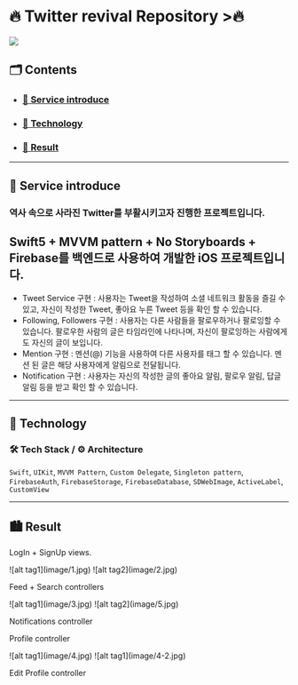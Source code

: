 # <b>🔥 Twitter revival Repository >🔥</b>

<img src="https://github.com/jeonguk29/iOS_Twitter/assets/54401641/4bcc3d40-3fd3-4a19-9a58-a18bbcd3f9fe">

## <b> 🗂️ Contents </b>

-   ### <b> <a href="#0.5"> 🔗 Service introduce </a> </b>
-   ### <b> <a href="#2"> 🔗 Technology </a> </b>
-   ### <b> <a href="#3"> 🔗 Result </a> </b>

<hr>

<h2 id="0.5">
    <b>💁 Service introduce</b>
</h2>

### 역사 속으로 사라진 Twitter를 부활시키고자 진행한 프로젝트입니다.
## Swift5 + MVVM pattern +  No Storyboards + Firebase를 백엔드로 사용하여 개발한 iOS 프로젝트입니다.

-  Tweet Service 구현 : 사용자는 Tweet을 작성하여 소셜 네트워크 활동을 즐길 수 있고, 자신이 작성한 Tweet, 좋아요 누른 Tweet 등을 확인 할 수 있습니다.
-  Following, Followers 구현 : 사용자는 다른 사람들을 팔로우하거나 팔로잉할 수 있습니다. 팔로우한 사람의 글은 타임라인에 나타나며, 자신이 팔로잉하는 사람에게도 자신의 글이 보입니다.
-  Mention 구현 : 멘션(@) 기능을 사용하여 다른 사용자를 태그 할 수 있습니다. 멘션 된 글은 해당 사용자에게 알림으로 전달됩니다.
-  Notification 구현 : 사용자는 자신의 작성한 글의 좋아요 알림, 팔로우 알림, 답글 알림 등을 받고 확인 할 수 있습니다.

<hr>


<h2 id="2">🚀 Technology</h2>

### 🛠 Tech Stack / ⚙️ Architecture

`Swift`, `UIKit`, `MVVM Pattern`, `Custom Delegate`, `Singleton pattern`, `FirebaseAuth`, `FirebaseStorage`, `FirebaseDatabase`, `SDWebImage`, `ActiveLabel`, `CustomView`


<hr>

<h2 id="3">🏙 Result</h2>

LogIn + SignUp views.
<p float="left">  
![alt tag1](image/1.jpg)
![alt tag2](image/2.jpg)
</p>


Feed + Search controllers
<p float="left">  
![alt tag1](image/3.jpg)
![alt tag2](image/5.jpg)
</p>


Notifications controller
<p float="left">  
</p>

Profile controller
<p float="left">  
![alt tag1](image/4.jpg)
![alt tag1](image/4-2.jpg)
</p>

Edit Profile controller
<p float="left">  
</p>
